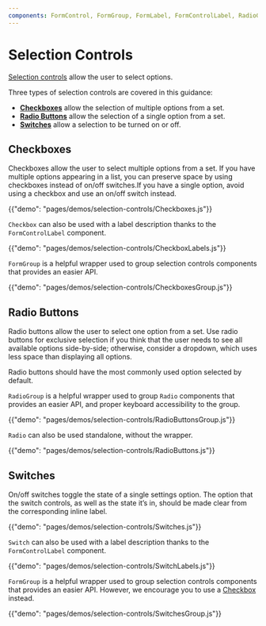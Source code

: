 ```yaml
---
components: FormControl, FormGroup, FormLabel, FormControlLabel, RadioGroup, RadioButton, Checkbox, Radio, Switch
---
```


# Selection Controls

[Selection controls](https://material.io/guidelines/components/selection-controls.html) allow the user to select options.

Three types of selection controls are covered in this guidance:

- **[Checkboxes](#checkboxes)** allow the selection of multiple options from a set.
- **[Radio Buttons](#radio-buttons)** allow the selection of a single option from a set.
- **[Switches](#switches)** allow a selection to be turned on or off.

## Checkboxes

Checkboxes allow the user to select multiple options from a set.
If you have multiple options appearing in a list, you can preserve space by using checkboxes instead of on/off switches.If you have a single option, avoid using a checkbox and use an on/off switch instead.

{{"demo": "pages/demos/selection-controls/Checkboxes.js"}}

`Checkbox` can also be used with a label description thanks to the `FormControlLabel` component.

{{"demo": "pages/demos/selection-controls/CheckboxLabels.js"}}

`FormGroup` is a helpful wrapper used to group selection controls components that provides an easier API.

{{"demo": "pages/demos/selection-controls/CheckboxesGroup.js"}}

## Radio Buttons

Radio buttons allow the user to select one option from a set. Use radio buttons for exclusive selection if you think that the user needs to see all available options side-by-side;
otherwise, consider a dropdown, which uses less space than displaying all options.

Radio buttons should have the most commonly used option selected by default.

`RadioGroup` is a helpful wrapper used to group `Radio` components that provides an easier API, and proper keyboard accessibility to the group.

{{"demo": "pages/demos/selection-controls/RadioButtonsGroup.js"}}

`Radio` can also be used standalone, without the wrapper.

{{"demo": "pages/demos/selection-controls/RadioButtons.js"}}

## Switches

On/off switches toggle the state of a single settings option. The option that the switch controls, as well as the state it’s in, should be made clear from the corresponding inline label.

{{"demo": "pages/demos/selection-controls/Switches.js"}}

`Switch` can also be used with a label description thanks to the `FormControlLabel` component.

{{"demo": "pages/demos/selection-controls/SwitchLabels.js"}}

`FormGroup` is a helpful wrapper used to group selection controls components that provides an easier API.
However, we encourage you to use a [Checkbox](#checkboxes) instead.

{{"demo": "pages/demos/selection-controls/SwitchesGroup.js"}}
